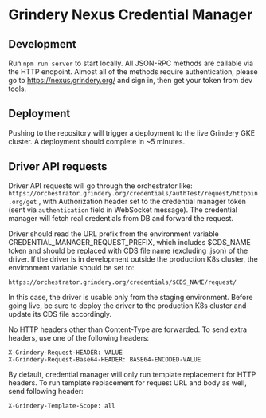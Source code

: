 # Grindery Nexus Credential Manager

## Development

Run `npm run server` to start locally. All JSON-RPC methods are callable via the HTTP endpoint. Almost all of the methods require authentication, please go to https://nexus.grindery.org/ and sign in, then get your token from dev tools.

## Deployment

Pushing to the repository will trigger a deployment to the live Grindery GKE cluster. A deployment should complete in ~5 minutes.

## Driver API requests

Driver API requests will go through the orchestrator like: `https://orchestrator.grindery.org/credentials/authTest/request/httpbin.org/get` , with Authorization header set to the credential manager token (sent via `authentication` field in WebSocket message). The credential manager will fetch real credentials from DB and forward the request.

Driver should read the URL prefix from the environment variable CREDENTIAL_MANAGER_REQUEST_PREFIX, which includes $CDS_NAME token and should be replaced with CDS file name (excluding .json) of the driver. If the driver is in development outside the production K8s cluster, the environment variable should be set to:

```
https://orchestrator.grindery.org/credentials/$CDS_NAME/request/
```

In this case, the driver is usable only from the staging environment. Before going live, be sure to deploy the driver to the production K8s cluster and update its CDS file accordingly.

No HTTP headers other than Content-Type are forwarded. To send extra headers, use one of the following headers:

```
X-Grindery-Request-HEADER: VALUE
X-Grindery-Request-Base64-HEADER: BASE64-ENCODED-VALUE
```

By default, credential manager will only run template replacement for HTTP headers. To run template replacement for request URL and body as well, send following header:

```
X-Grindery-Template-Scope: all
```
